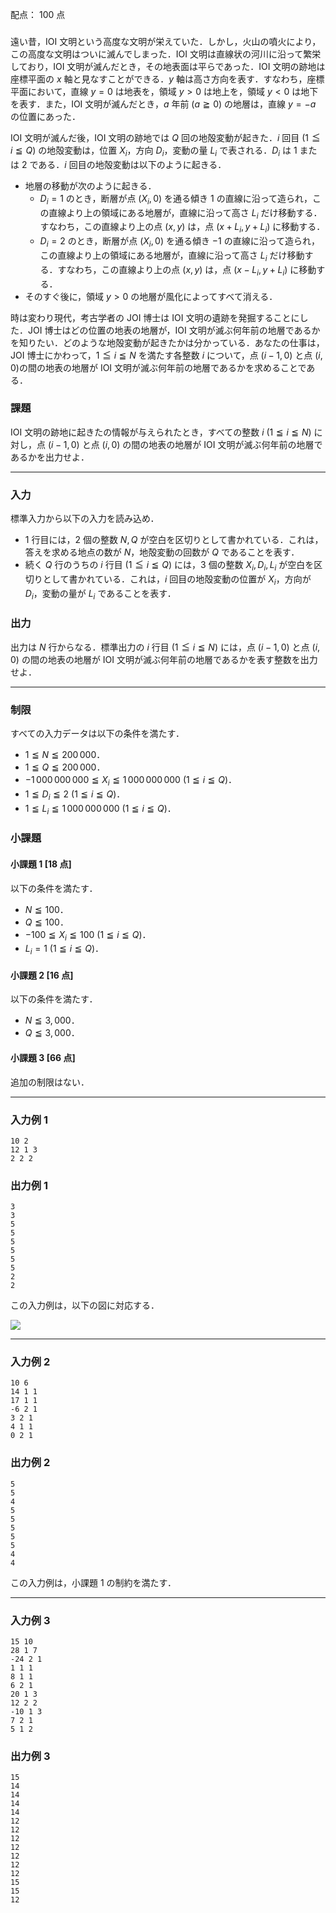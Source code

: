 配点： $100$ 点

###

遠い昔，IOI 文明という高度な文明が栄えていた．しかし，火山の噴火により，この高度な文明はついに滅んでしまった．IOI 文明は直線状の河川に沿って繁栄しており，IOI 文明が滅んだとき，その地表面は平らであった．IOI 文明の跡地は座標平面の $x$ 軸と見なすことができる．$y$ 軸は高さ方向を表す．すなわち，座標平面において，直線 $y = 0$ は地表を，領域 $y > 0$ は地上を，領域 $y < 0$ は地下を表す．また，IOI 文明が滅んだとき，$a$ 年前 ($a \geqq 0$) の地層は，直線 $y = -a$ の位置にあった．

IOI 文明が滅んだ後，IOI 文明の跡地では $Q$ 回の地殻変動が起きた．$i$ 回目 ($1 \leqq i \leqq Q$) の地殻変動は，位置 $X_i$，方向 $D_i$，変動の量 $L_i$ で表される．$D_i$ は $1$ または $2$ である．$i$ 回目の地殻変動は以下のように起きる．

- 地層の移動が次のように起きる．
    - $D_i = 1$ のとき，断層が点 $(X_i, 0)$ を通る傾き $1$ の直線に沿って造られ，この直線より上の領域にある地層が，直線に沿って高さ $L_i$ だけ移動する．すなわち，この直線より上の点 $(x, y)$ は，点 $(x + L_i, y + L_i)$ に移動する．
    - $D_i = 2$ のとき，断層が点 $(X_i, 0)$ を通る傾き $-1$ の直線に沿って造られ，この直線より上の領域にある地層が，直線に沿って高さ $L_i$ だけ移動する．すなわち，この直線より上の点 $(x, y)$ は，点 $(x - L_i, y + L_i)$ に移動する．
- そのすぐ後に，領域 $y > 0$ の地層が風化によってすべて消える．

時は変わり現代，考古学者の JOI 博士は IOI 文明の遺跡を発掘することにした．JOI 博士はどの位置の地表の地層が，IOI 文明が滅ぶ何年前の地層であるかを知りたい．どのような地殻変動が起きたかは分かっている．あなたの仕事は，JOI 博士にかわって，$1 \leqq i \leqq N$ を満たす各整数 $i$ について，点 $(i - 1, 0)$ と点 $(i, 0)$の間の地表の地層が IOI 文明が滅ぶ何年前の地層であるかを求めることである．

### 課題

IOI 文明の跡地に起きたの情報が与えられたとき，すべての整数 $i$ ($1 \leqq i \leqq N$) に対し，点 $(i - 1, 0)$ と点 $(i, 0)$ の間の地表の地層が IOI 文明が滅ぶ何年前の地層であるかを出力せよ．

---

### 入力

標準入力から以下の入力を読み込め．

- $1$ 行目には，$2$ 個の整数 $N, Q$ が空白を区切りとして書かれている．これは，答えを求める地点の数が $N$，地殻変動の回数が $Q$ であることを表す．
- 続く $Q$ 行のうちの $i$ 行目 ($1 \leqq i \leqq Q$) には，$3$ 個の整数 $X_i, D_i, L_i$ が空白を区切りとして書かれている．これは，$i$ 回目の地殻変動の位置が $X_i$，方向が $D_i$，変動の量が $L_i$ であることを表す．

### 出力

出力は $N$ 行からなる．標準出力の $i$ 行目 ($1 \leqq i \leqq N$) には，点 $(i - 1, 0)$ と点 $(i, 0)$ の間の地表の地層が IOI 文明が滅ぶ何年前の地層であるかを表す整数を出力せよ．

---

### 制限

すべての入力データは以下の条件を満たす．

- $1 \leqq N \leqq 200\,000$．
- $1 \leqq Q \leqq 200\,000$．
- $-1\,000\,000\,000 \leqq X_i \leqq 1\,000\,000\,000$ ($1 \leqq i \leqq Q$)．
- $1 \leqq D_i \leqq 2$ ($1 \leqq i \leqq Q$)．
- $1 \leqq L_i \leqq 1\,000\,000\,000$ ($1 \leqq i \leqq Q$)．

### 小課題

#### 小課題 1 [18 点]
以下の条件を満たす．

- $N \leqq 100$．
- $Q \leqq 100$．
- $-100 \leqq X_i \leqq 100$ ($1 \leqq i \leqq Q$)．
- $L_i = 1$ ($1 \leqq i \leqq Q$)．

#### 小課題 2 [16 点]
以下の条件を満たす．

- $N \leqq 3,000$．
- $Q \leqq 3,000$．

#### 小課題 3 [66 点]
追加の制限はない．

---

### 入力例 1

~~~
10 2
12 1 3
2 2 2
~~~

### 出力例 1

~~~
3
3
5
5
5
5
5
5
2
2
~~~
この入力例は，以下の図に対応する．

![](https://img.atcoder.jp/joi2016ho/2016-ho-t5-fig01.png)

---

### 入力例 2

~~~
10 6
14 1 1
17 1 1
-6 2 1
3 2 1
4 1 1
0 2 1
~~~

### 出力例 2

~~~
5
5
4
5
5
5
5
5
4
4
~~~

この入力例は，小課題 $1$ の制約を満たす．

---

### 入力例 3

~~~
15 10
28 1 7
-24 2 1
1 1 1
8 1 1
6 2 1
20 1 3
12 2 2
-10 1 3
7 2 1
5 1 2
~~~

### 出力例 3

~~~
15
14
14
14
14
12
12
12
12
12
12
12
15
15
12
~~~
